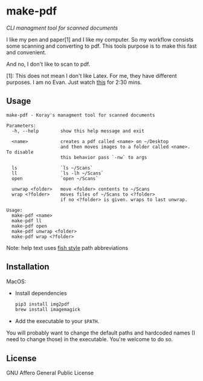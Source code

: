 # make-pdf

*CLI managment tool for scanned documents*

I like my pen and paper[1] and I like my computer. So my workflow consists some scanning and converting to pdf. This tools purpose is to make this fast and convenient.

And no, I don't like to scan to pdf.

[1]: This does not mean I don't like Latex. For me, they have different purposes. I am no Evan. Just watch [this](https://youtu.be/DsjGz_5m4Uk?t=2122) for 2:30 mins.

## Usage

```text
make-pdf - Koray's managment tool for scanned documents

Parameters:
  -h, --help        show this help message and exit

  <name>            creates a pdf called <name> on ~/Desktop
                    and then moves images to a folder called <name>. To disable
                    this behavior pass `-nw` to args

  ls                `ls ~/Scans`
  ll                `ls -lh ~/Scans`
  open              `open ~/Scans`

  unwrap <folder>   move <folder> contents to ~/Scans
  wrap <?folder>    moves files of ~/Scans to <?folder>
                    if no <?folder> is given. wraps to last unwrap.

Usage:
  make-pdf <name>
  make-pdf ll
  make-pdf open
  make-pdf unwrap <folder>
  make-pdf wrap <?folder>
```

Note: help text uses [fish style](https://fishshell.com/docs/current/cmds/prompt_pwd.html) path abbreviations

## Installation

MacOS:

- Install dependencies

  ```sh
  pip3 install img2pdf
  brew install imagemagick
  ```

- Add the executable to your `$PATH`.

You will probably want to change the default paths and hardcoded names (I need to change those) in the executable. You're welcome to do so.

## License

GNU Affero General Public License
